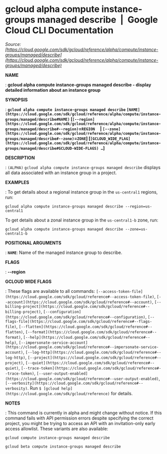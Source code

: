 # gcloud alpha compute instance-groups managed describe  |  Google Cloud CLI Documentation

*Source: [https://cloud.google.com/sdk/gcloud/reference/alpha/compute/instance-groups/managed/describe](https://cloud.google.com/sdk/gcloud/reference/alpha/compute/instance-groups/managed/describe)*

**NAME**

: **gcloud alpha compute instance-groups managed describe - display detailed information about an instance group**

**SYNOPSIS**

: **`gcloud alpha compute instance-groups managed describe` `[NAME](https://cloud.google.com/sdk/gcloud/reference/alpha/compute/instance-groups/managed/describe#NAME)` [`[--region](https://cloud.google.com/sdk/gcloud/reference/alpha/compute/instance-groups/managed/describe#--region)`=`REGION`     | `[--zone](https://cloud.google.com/sdk/gcloud/reference/alpha/compute/instance-groups/managed/describe#--zone)`=`ZONE`] [`[GCLOUD_WIDE_FLAG](https://cloud.google.com/sdk/gcloud/reference/alpha/compute/instance-groups/managed/describe#GCLOUD-WIDE-FLAGS) …`]**

**DESCRIPTION**

: `(ALPHA)` `gcloud alpha compute instance-groups managed
describe` displays all data associated with an instance group in a
project.

**EXAMPLES**

: To get details about a regional instance group in the
``us-central1`` regions, run:

```
gcloud alpha compute instance-groups managed describe --region=us-central1
```

To get details about a zonal instance group in the
``us-central1-b`` zone, run:

```
gcloud alpha compute instance-groups managed describe --zone=us-central1-b
```

**POSITIONAL ARGUMENTS**

: **`NAME`**:
Name of the managed instance group to describe.

**FLAGS**

: **--region**

**GCLOUD WIDE FLAGS**

: These flags are available to all commands: `[--access-token-file](https://cloud.google.com/sdk/gcloud/reference#--access-token-file)`,
`[--account](https://cloud.google.com/sdk/gcloud/reference#--account)`, `[--billing-project](https://cloud.google.com/sdk/gcloud/reference#--billing-project)`,
`[--configuration](https://cloud.google.com/sdk/gcloud/reference#--configuration)`,
`[--flags-file](https://cloud.google.com/sdk/gcloud/reference#--flags-file)`,
`[--flatten](https://cloud.google.com/sdk/gcloud/reference#--flatten)`, `[--format](https://cloud.google.com/sdk/gcloud/reference#--format)`, `[--help](https://cloud.google.com/sdk/gcloud/reference#--help)`, `[--impersonate-service-account](https://cloud.google.com/sdk/gcloud/reference#--impersonate-service-account)`,
`[--log-http](https://cloud.google.com/sdk/gcloud/reference#--log-http)`,
`[--project](https://cloud.google.com/sdk/gcloud/reference#--project)`, `[--quiet](https://cloud.google.com/sdk/gcloud/reference#--quiet)`, `[--trace-token](https://cloud.google.com/sdk/gcloud/reference#--trace-token)`, `[--user-output-enabled](https://cloud.google.com/sdk/gcloud/reference#--user-output-enabled)`,
`[--verbosity](https://cloud.google.com/sdk/gcloud/reference#--verbosity)`.
Run `$ [gcloud help](https://cloud.google.com/sdk/gcloud/reference)` for details.

**NOTES**

: This command is currently in alpha and might change without notice. If this
command fails with API permission errors despite specifying the correct project,
you might be trying to access an API with an invitation-only early access
allowlist. These variants are also available:

```
gcloud compute instance-groups managed describe
```

```
gcloud beta compute instance-groups managed describe
```
